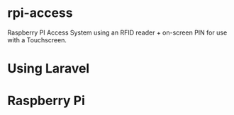 # rpi-access
Raspberry PI Access System using an RFID reader + on-screen PIN for use with a Touchscreen.

# Using Laravel

# Raspberry Pi
